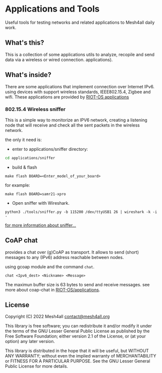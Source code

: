 # Applications and Tools
Useful tools for testing networks and related applications to Mesh4all daily work.

## What's this?
This is a collection of some applications utils to analyze, recopile and send data via
a wireless or wired connection. applications). 

## What's inside?

There are some applications that implement connection over Internet IPv6.
using devices with support wireless standards, IEEE802.15.4, Zigbee and wifi.
These applications are provided by [RIOT-OS applications](https://github.com/RIOT-OS/applications)

### 802.15.4 Wireless sniffer

This is a simple way to monitorize an IPV6 network, creating a listening node that will receive and check
all the sent packets in the wireless network.

the only it need is:
- enter to applications/sniffer directory:
```sh
cd applications/sniffer
```
- build & flash
```
make flash BOARD=<Enter_model_of_your_board>
``` 
for example:
```
make flash BOARD=samr21-xpro
```
- Open sniffer with Wireshark.
```
python3 ./tools/sniffer.py -b 115200 /dev/ttyUSB1 26 | wireshark -k -i -
```
[for more information about sniffer...](https://github.com/RIOT-OS/applications/tree/master/sniffer)

## CoAP chat

provides a chat over (g)CoAP as transport. It allows to send (short) messages to any (IPv6) address reachable between nodes.

using gcoap module and the command `chat`.

```
chat <Ipv6_dest> <Nickname> <Message>
```

The maximun buffer size is 63 bytes to send and receive messages. see more about coap-chat in [RIOT-OS/applications](https://github.com/RIOT-OS/applications/tree/master/coap-chat).

## License

  Copyright (C)  2022  Mesh4all <contact@mesh4all.org>

  This library is free software; you can redistribute it and/or
  modify it under the terms of the GNU Lesser General Public
  License as published by the Free Software Foundation; either
  version 2.1 of the License, or (at your option) any later version.

  This library is distributed in the hope that it will be useful,
  but WITHOUT ANY WARRANTY; without even the implied warranty of
  MERCHANTABILITY or FITNESS FOR A PARTICULAR PURPOSE.  See the GNU
  Lesser General Public License for more details.